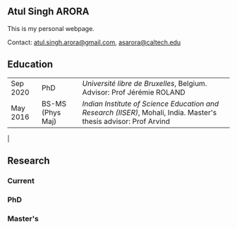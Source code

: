 ## Atul Singh ARORA

This is my personal webpage. 

Contact: atul.singh.arora@gmail.com, asarora@caltech.edu

## Education
| | | |
|-|-|-|
| Sep 2020 | PhD | *Université libre de Bruxelles*, Belgium. Advisor: Prof Jérémie ROLAND |
| May 2016 | BS-MS (Phys Maj) | *Indian Institute of Science Education and Research (IISER)*, Mohali, India. Master's thesis advisor: Prof Arvind | 
|



## Research

### Current
### PhD
### Master's
